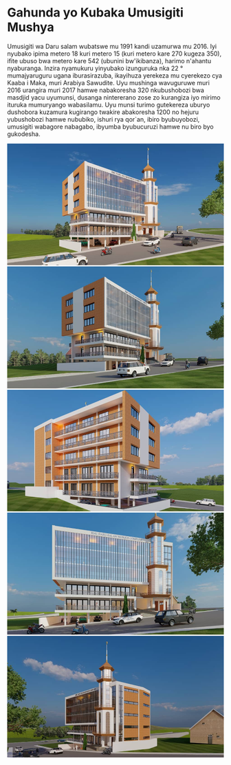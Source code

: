 # Gahunda yo Kubaka Umusigiti Mushya

Umusigiti wa Daru salam wubatswe mu 1991 kandi uzamurwa mu 2016. Iyi nyubako ipima metero 18 kuri metero 15 (kuri metero kare 270 kugeza 350), ifite ubuso bwa metero kare 542 (ubunini bw'ikibanza), harimo n'ahantu nyaburanga. Inzira nyamukuru yinyubako izunguruka nka 22 ° mumajyaruguru ugana iburasirazuba, ikayihuza yerekeza mu cyerekezo cya Kaaba i Maka, muri Arabiya Sawudite. Uyu mushinga wavuguruwe muri 2016 urangira muri 2017 hamwe nabakoresha 320 nkubushobozi bwa masdjid yacu uyumunsi, dusanga nintererano zose zo kurangiza iyo mirimo ituruka mumuryango wabasilamu. Uyu munsi turimo gutekereza uburyo dushobora kuzamura kugirango twakire abakoresha 1200 no hejuru yubushobozi hamwe nububiko, ishuri rya qor`an, ibiro byubuyobozi, umusigiti wabagore nabagabo, ibyumba byubucuruzi hamwe nu biro byo gukodesha.

<img class="modal-image" src="../../image/announcements/new-building-1.jpg" alt="gasharu-new-building"/>
<img class="modal-image" src="../../image/announcements/new-building-2.jpg" alt="gasharu-new-building"/>
<img class="modal-image" src="../../image/announcements/new-building-4.jpg" alt="gasharu-new-building"/>
<img class="modal-image" src="../../image/announcements/new-building-6.jpg" alt="gasharu-new-building"/>
<img class="modal-image" src="../../image/announcements/new-building-7.jpg" alt="gasharu-new-building"/>